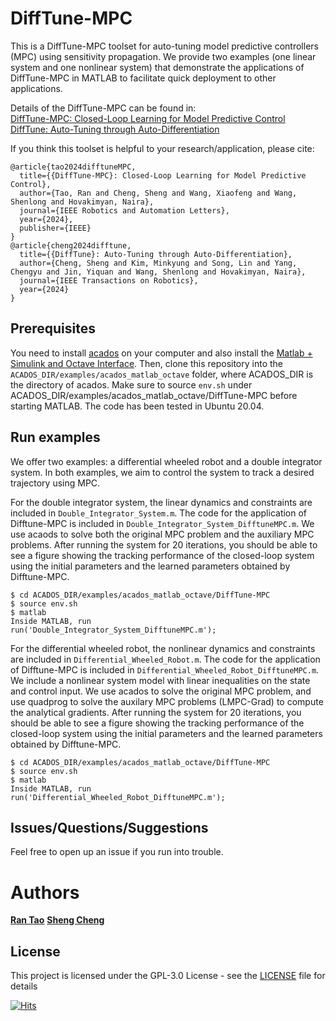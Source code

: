 # DiffTune-MPC

This is a DiffTune-MPC toolset for auto-tuning model predictive controllers (MPC) using sensitivity propagation. We provide two examples (one linear system and one nonlinear system) that demonstrate the applications of DiffTune-MPC in MATLAB to facilitate quick deployment to other applications. 

Details of the DiffTune-MPC can be found in:<br />
[DiffTune-MPC: Closed-Loop Learning for Model Predictive Control](https://arxiv.org/abs/2312.11384)<br />
[DiffTune: Auto-Tuning through Auto-Differentiation](https://arxiv.org/abs/2209.10021)<br />

If you think this toolset is helpful to your research/application, please cite:<br />
```
@article{tao2024difftuneMPC,
  title={{DiffTune-MPC}: Closed-Loop Learning for Model Predictive Control},
  author={Tao, Ran and Cheng, Sheng and Wang, Xiaofeng and Wang, Shenlong and Hovakimyan, Naira},
  journal={IEEE Robotics and Automation Letters},
  year={2024},
  publisher={IEEE}
}
@article{cheng2024difftune,
  title={{DiffTune}: Auto-Tuning through Auto-Differentiation},
  author={Cheng, Sheng and Kim, Minkyung and Song, Lin and Yang, Chengyu and Jin, Yiquan and Wang, Shenlong and Hovakimyan, Naira},
  journal={IEEE Transactions on Robotics},
  year={2024}
}
```

## Prerequisites

You need to install [acados](https://docs.acados.org/index.html) on your computer and also install the [Matlab + Simulink and Octave Interface](https://docs.acados.org/matlab_octave_interface/index.html). Then, clone this repository into the ```ACADOS_DIR/examples/acados_matlab_octave``` folder, where ACADOS_DIR is the directory of acados. Make sure to source ```env.sh``` under ACADOS_DIR/examples/acados_matlab_octave/DiffTune-MPC before starting MATLAB. The code has been tested in Ubuntu 20.04.

## Run examples

We offer two examples: a differential wheeled robot and a double integrator system. In both examples, we aim to control the system to track a desired trajectory using MPC. 

For the double integrator system, the linear dynamics and constraints are included in ```Double_Integrator_System.m```. The code for the application of Difftune-MPC is included in ```Double_Integrator_System_DifftuneMPC.m```. We use acaods to solve both the original MPC problem and the auxiliary MPC problems. After running the system for 20 iterations, you should be able to see a figure showing the tracking performance of the closed-loop system using the initial parameters and the learned parameters obtained by Difftune-MPC.

```
$ cd ACADOS_DIR/examples/acados_matlab_octave/DiffTune-MPC 
$ source env.sh
$ matlab
Inside MATLAB, run 
run('Double_Integrator_System_DifftuneMPC.m');
```

For the differential wheeled robot, the nonlinear dynamics and constraints are included in ```Differential_Wheeled_Robot.m```. The code for the application of Difftune-MPC is included in ```Differential_Wheeled_Robot_DifftuneMPC.m```. We include a nonlinear system model with linear inequalities on the state and control input. We use acados to solve the original MPC problem, and use quadprog to solve the auxilary MPC problems (LMPC-Grad) to compute the analytical gradients. After running the system for 20 iterations, you should be able to see a figure showing the tracking performance of the closed-loop system using the initial parameters and the learned parameters obtained by Difftune-MPC.

```
$ cd ACADOS_DIR/examples/acados_matlab_octave/DiffTune-MPC 
$ source env.sh
$ matlab
Inside MATLAB, run 
run('Differential_Wheeled_Robot_DifftuneMPC.m');
```

## Issues/Questions/Suggestions
Feel free to open up an issue if you run into trouble. 

# Authors

**[Ran Tao](https://github.com/RonaldTao)**
**[Sheng Cheng](https://github.com/Sheng-Cheng)**


## License

This project is licensed under the GPL-3.0 License - see the [LICENSE](LICENSE) file for details

[![Hits](https://hits.seeyoufarm.com/api/count/incr/badge.svg?url=https%3A%2F%2Fgithub.com%2FRonaldTao%2FDiffTune-MPC&count_bg=%2379C83D&title_bg=%23555555&icon=&icon_color=%23E7E7E7&title=hits&edge_flat=false)](https://hits.seeyoufarm.com)
